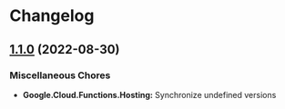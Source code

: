 # Changelog

## [1.1.0](https://github.com/chingor13/functions-framework-dotnet/compare/Google.Cloud.Functions.Hosting-1.0.0...Google.Cloud.Functions.Hosting-1.1.0) (2022-08-30)


### Miscellaneous Chores

* **Google.Cloud.Functions.Hosting:** Synchronize undefined versions
